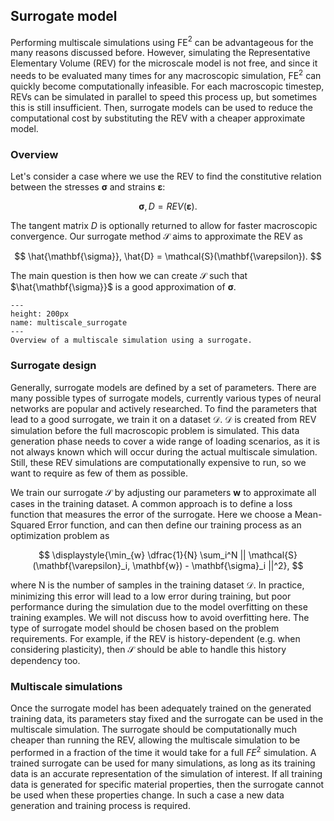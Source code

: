 ## Surrogate model

Performing multiscale simulations using FE$^2$ can be advantageous for the many reasons discussed before.
However, simulating the Representative Elementary Volume (REV) for the microscale model is not free, and since it needs to be evaluated many times for any macroscopic simulation, FE$^2$ can quickly become computationally infeasible.
For each macroscopic timestep, REVs can be simulated in parallel to speed this process up, but sometimes this is still insufficient.
Then, surrogate models can be used to reduce the computational cost by substituting the REV with a cheaper approximate model.  

### Overview
Let's consider a case where we use the REV to find the constitutive relation between the stresses $\mathbf{\sigma}$ and strains $\mathbf{\varepsilon}$:

$$
\mathbf{\sigma}, D = REV(\mathbf{\varepsilon}).
$$

The tangent matrix $D$ is optionally returned to allow for faster macroscopic convergence.
Our surrogate method $\mathcal{S}$ aims to approximate the REV as

$$
\hat{\mathbf{\sigma}}, \hat{D} = \mathcal{S}(\mathbf{\varepsilon}).
$$

The main question is then how we can create $\mathcal{S}$ such that $\hat{\mathbf{\sigma}}$ is a good approximation of $\mathbf{\sigma}$.

```{figure} ./figures/Multiscale_surrogate.png
---
height: 200px
name: multiscale_surrogate
---
Overview of a multiscale simulation using a surrogate.
```

### Surrogate design
Generally, surrogate models are defined by a set of parameters.
There are many possible types of surrogate models, currently various types of neural networks are popular and actively researched.
To find the parameters that lead to a good surrogate, we train it on a dataset $\mathcal{D}$.
$\mathcal{D}$ is created from REV simulation before the full macroscopic problem is simulated.
This data generation phase needs to cover a wide range of loading scenarios, as it is not always known which will occur during the actual multiscale simulation.
Still, these REV simulations are computationally expensive to run, so we want to require as few of them as possible.

We train our surrogate $\mathcal{S}$ by adjusting our parameters $\mathbf{w}$ to approximate all cases in the training dataset.
A common approach is to define a loss function that measures the error of the surrogate.
Here we choose a Mean-Squared Error function, and can then define our training process as an optimization problem as

$$
\displaystyle{\min_{w} \dfrac{1}{N} \sum_i^N || \mathcal{S}(\mathbf{\varepsilon}_i, \mathbf{w}) - \mathbf{\sigma}_i ||^2},
$$

where N is the number of samples in the training dataset $\mathcal{D}$.
In practice, minimizing this error will lead to a low error during training, but poor performance during the simulation due to the model overfitting on these training examples.
We will not discuss how to avoid overfitting here.
The type of surrogate model should be chosen based on the problem requirements.
For example, if the REV is history-dependent (e.g. when considering plasticity), then $\mathcal{S}$ should be able to handle this history dependency too.

### Multiscale simulations

Once the surrogate model has been adequately trained on the generated training data, its parameters stay fixed and the surrogate can be used in the multiscale simulation.
The surrogate should be computationally much cheaper than running the REV, allowing the multiscale simulation to be performed in a fraction of the time it would take for a full $FE^2$ simulation.
A trained surrogate can be used for many simulations, as long as its training data is an accurate representation of the simulation of interest.
If all training data is generated for specific material properties, then the surrogate cannot be used when these properties change.
In such a case a new data generation and training process is required.
